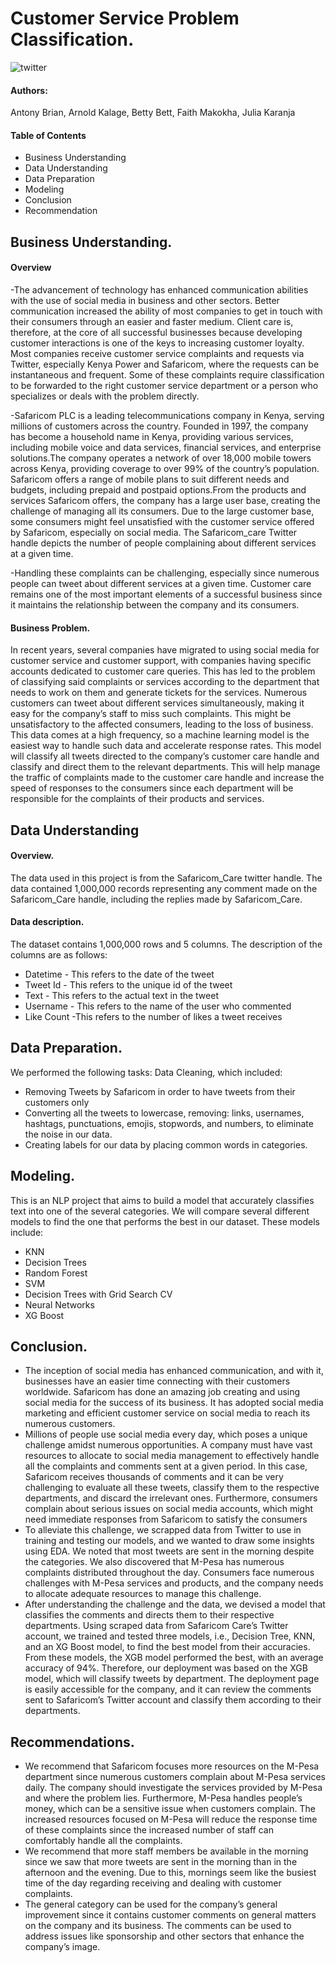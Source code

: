 # Customer Service Problem Classification.

![twitter](https://user-images.githubusercontent.com/109353419/211259124-6e9a63d5-ad5e-46a3-9911-5f9b0d00bdc7.jpeg)


#### Authors:
Antony Brian, Arnold Kalage, Betty Bett, Faith Makokha, Julia Karanja

#### Table of Contents
* Business Understanding 
* Data Understanding
* Data Preparation
* Modeling
* Conclusion
* Recommendation

## Business Understanding.

#### Overview
-The advancement of technology has enhanced communication abilities with the use of social media in business and other sectors. Better communication increased the ability of most companies to get in touch with their consumers through an easier and faster medium.  Client care is, therefore, at the core of all successful businesses because developing customer interactions is one of the keys to increasing customer loyalty.  Most companies receive customer service complaints and requests via Twitter, especially Kenya Power and Safaricom, where the requests can be instantaneous and frequent. Some of these complaints require classification to be forwarded to the right customer service department or a person who specializes or deals with the problem directly.


-Safaricom PLC is a leading telecommunications company in Kenya, serving millions of customers across the country. Founded in 1997, the company has become a household name in Kenya, providing various services, including mobile voice and data services, financial services, and enterprise solutions.The company operates a network of over 18,000 mobile towers across Kenya, providing coverage to over 99% of the country’s population. Safaricom offers a range of mobile plans to suit different needs and budgets, including prepaid and postpaid options.From the products and services Safaricom offers, the company has a large user base, creating the challenge of managing all its consumers. Due to the large customer base, some consumers might feel unsatisfied with the customer service offered by Safaricom, especially on social media. The Safaricom_care Twitter handle depicts the number of people complaining about different services at a given time. 

-Handling these complaints can be challenging, especially since numerous people can tweet about different services at a given time. Customer care remains one of the most important elements of a successful business since it maintains the relationship between the company and its consumers.

#### Business Problem.
In recent years, several companies have migrated to using social media for customer service and customer support, with companies having specific accounts dedicated to customer care queries. This has led to the problem of classifying said complaints or services according to the department that needs to work on them and generate tickets for the services. Numerous customers can tweet about different services simultaneously, making it easy for the company’s staff to miss such complaints. This might be unsatisfactory to the affected consumers, leading to the loss of business. This data comes at a high frequency, so a machine learning model is the easiest way to handle such data and accelerate response rates. This model will classify all tweets directed to the company’s customer care handle and classify and direct them to the relevant departments. This will help manage the traffic of complaints made to the customer care handle and increase the speed of responses to the consumers since each department will be responsible for the complaints of their products and services.

## Data Understanding
#### Overview.
The data used in this project is from the Safaricom_Care twitter handle. The data contained 1,000,000 records representing any comment made on the Safaricom_Care handle, including the replies made by Safaricom_Care.

#### Data description.
The dataset contains 1,000,000 rows and 5 columns.
The description of the columns are as follows:
* Datetime - This refers to the date of the tweet
* Tweet Id - This refers to the unique id of the tweet
* Text - This refers to the actual text in the tweet
* Username - This refers to the name of the user who commented
* Like Count -This refers to the number of likes a tweet receives

## Data Preparation.

We performed the following tasks:
Data Cleaning, which included:
* Removing Tweets by Safaricom in order to have tweets from their customers only
* Converting all the tweets to lowercase, removing: links, usernames, hashtags, punctuations, emojis, stopwords, and numbers, to eliminate the noise in our data.
* Creating labels for our data by placing common words in categories.



## Modeling.
This is an NLP project that aims to build a model that accurately classifies text into one of the several categories. We will compare several different models to find the one that performs the best in our dataset. These models include:
* KNN
* Decision Trees
* Random Forest
* SVM
* Decision Trees with Grid Search CV
* Neural Networks
* XG Boost


## Conclusion.
* The inception of social media has enhanced communication, and with it, businesses have an easier time connecting with their customers worldwide. Safaricom has done an amazing job creating and using social media for the success of its business. It has adopted social media marketing and efficient customer service on social media to reach its numerous customers.
* Millions of people use social media every day, which poses a unique challenge amidst numerous opportunities. A company must have vast resources to allocate to social media management to effectively handle all the complaints and comments sent at a given period. In this case, Safaricom receives thousands of comments and it can be very challenging to evaluate all these tweets, classify them to the respective departments, and discard the irrelevant ones. Furthermore, consumers complain about serious issues on social media accounts, which might need immediate responses from Safaricom to satisfy the consumers
* To alleviate this challenge, we scrapped data from Twitter to use in training and testing our models, and we wanted to draw some insights using EDA. We noted that most tweets are sent in the morning despite the categories. We also discovered that M-Pesa has numerous complaints distributed throughout the day. Consumers face numerous challenges with M-Pesa services and products, and the company needs to allocate adequate resources to manage this challenge.
* After understanding the challenge and the data, we devised a model that classifies the comments and directs them to their respective departments. Using scraped data from Safaricom Care’s Twitter account, we trained and tested three models, i.e., Decision Tree, KNN, and an XG Boost model, to find the best model from their accuracies. From these models, the XGB model performed the best, with an average accuracy of 94%. Therefore, our deployment was based on the XGB model, which will classify tweets by department. The deployment page is easily accessible for the company, and it can review the comments sent to Safaricom’s Twitter account and classify them according to their departments.


## Recommendations.
* We recommend that Safaricom focuses more resources on the M-Pesa department since numerous customers complain about M-Pesa services daily. The company should investigate the services provided by M-Pesa and where the problem lies. Furthermore, M-Pesa handles people’s money, which can be a sensitive issue when customers complain. The increased resources focused on M-Pesa will reduce the response time of these complaints since the increased number of staff can comfortably handle all the complaints.
* We recommend that more staff members be available in the morning since we saw that more tweets are sent in the morning than in the afternoon and the evening. Due to this, mornings seem like the busiest time of the day regarding receiving and dealing with customer complaints.
* The general category can be used for the company’s general improvement since it contains customer comments on general matters on the company and its business. The comments can be used to address issues like sponsorship and other sectors that enhance the company’s image.

